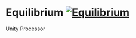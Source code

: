 # Equilibrium [![Equilibrium](https://github.com/yretenai/Equilibrium/actions/workflows/dotnet.yml/badge.svg)](https://github.com/yretenai/Equilibrium/actions/workflows/dotnet.yml)
Unity Processor
